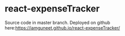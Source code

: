 # react-expenseTracker
Source code in master branch.
Deployed on github here:https://iamguneet.github.io/react-expenseTracker/
